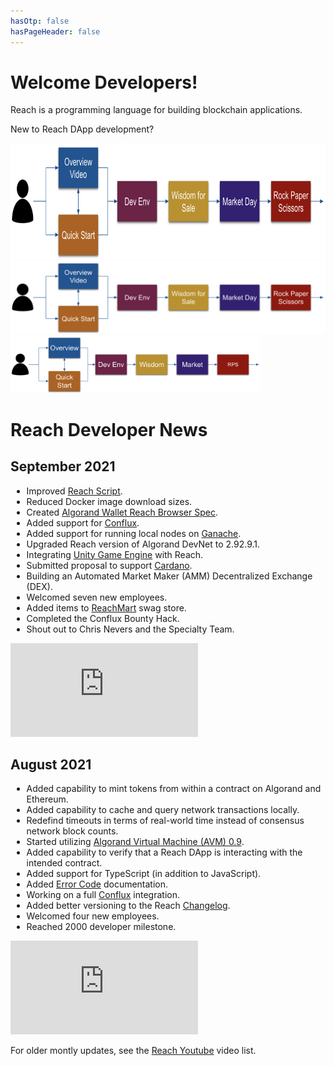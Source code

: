 ```yaml
---
hasOtp: false
hasPageHeader: false
---
```


# Welcome Developers!

<section class="text-center">
  <div class="row">
    <div class="col-12">
      <p class="lead">Reach is a programming language for building blockchain applications.</b></p>
      <p class="lead">New to Reach DApp development?</b></p>
    </div>
  </div>

  <div class="d-none d-lg-block">
    <img src="first-steps.png" width=800 height=185 usemap="#image-map-800">
    <map name="image-map-800">
        <area target="" alt="Overview Video" title="Overview Video" href="/en/books/essentials/" coords="124,10,222,71" shape="rect">
        <area target="" alt="Quick Start" title="Quick Start" href="/en/books/essentials/quick-start/" coords="123,117,223,179" shape="rect">
        <area target="" alt="Development Environment" title="Development Environment" href="/en/books/essentials/development-environment/" coords="273,62,371,125" shape="rect">
        <area target="" alt="Wisdom for Sale" title="Wisdom for Sale" href="/en/books/essentials/tutorials/wisdom-for-sale/" coords="401,61,502,125" shape="rect">
        <area target="" alt="Market Day" title="Market Day" href="/en/books/essentials/tutorials/market-day/" coords="532,61,632,125" shape="rect">
        <area target="" alt="Rock Paper Scissors" title="Rock Paper Scissors" href="/en/books/essentials/tutorials/rock-paper-scissors/" coords="663,62,762,126" shape="rect">
    </map>
  </div>

  <div class="d-none d-md-block d-lg-none">
    <img src="first-steps.png" width=600 width=139 usemap="#image-map-600">
    <map name="image-map-600">
        <area target="" alt="Overview Video" title="Overview Video" href="/en/books/essentials/" coords="94,7,168,54" shape="rect">
        <area target="" alt="Quick Start" title="Quick Start" href="/en/books/essentials/quick-start/" coords="94,87,167,134" shape="rect">
        <area target="" alt="Development Environment" title="Development Environment" href="/en/books/essentials/development-environment/" coords="206,47,280,94" shape="rect">
        <area target="" alt="Wisdom for Sale" title="Wisdom for Sale" href="/en/books/essentials/tutorials/wisdom-for-sale/" coords="302,46,377,94" shape="rect">
        <area target="" alt="Market Day" title="Market Day" href="/en/books/essentials/tutorials/market-day/" coords="402,47,476,94" shape="rect">
        <area target="" alt="Rock Paper Scissors" title="Rock Paper Scissors" href="/en/books/essentials/tutorials/rock-paper-scissors/" coords="499,46,573,94" shape="rect">
    </map>
  </div>

  <div class="d-block d-md-none">
    <img src="first-steps-for-400.png" width=400 height=92 usemap="#image-map-400">
    <map name="image-map-400">
        <area target="" alt="Overview Video" title="Overview Video" href="/en/books/essentials/" coords="63,5,112,34" shape="rect">
        <area target="" alt="Quick Start" title="Quick Start" href="/en/books/essentials/quick-start/" coords="63,58,112,88" shape="rect">
        <area target="" alt="Development Environment" title="Development Environment" href="/en/books/essentials/development-environment/" coords="138,31,186,61" shape="rect">
        <area target="" alt="Wisdom for Sale" title="Wisdom for Sale" href="/en/books/essentials/tutorials/wisdom-for-sale/" coords="202,30,251,62" shape="rect">
        <area target="" alt="Market Day" title="Market Day" href="/en/books/essentials/tutorials/market-day/" coords="266,30,317,61" shape="rect">
        <area target="" alt="Rock Paper Scissors" title="Rock Paper Scissors" href="/en/books/essentials/tutorials/rock-paper-scissors/" coords="333,32,382,60" shape="rect">
    </map>
  </div>
</section>

# Reach Developer News

## September 2021

<div class="row">
<div class="col-12 col-lg-8">
<ul style="padding-left: 1.6rem;">
<li>Improved <a href="https://github.com/reach-sh/reach-lang/blob/master/reach">Reach Script</a>.</li>
<li>Reduced Docker image download sizes.</li>
<li>Created <a href="https://github.com/reach-sh/ARCs/blob/reach-wallet/ARCs/arc-0011.md">Algorand Wallet Reach Browser Spec</a>.</li>
<li>Added support for <a href="https://confluxnetwork.org">Conflux</a>.</li>
<li>Added support for running local nodes on <a href="https://www.trufflesuite.com/ganache">Ganache</a>.</li>
<li>Upgraded Reach version of Algorand DevNet to 2.92.9.1.</li>
<li>Integrating <a href="https://unity.com">Unity Game Engine</a> with Reach.</li>
<li>Submitted proposal to support <a href="https://cardano.org">Cardano</a>.</li>
<li>Building an Automated Market Maker (AMM) Decentralized Exchange (DEX).</li>
<li>Welcomed seven new employees.</li>
<li>Added items to <a href="https://swag.reach.sh/">ReachMart</a> swag store.</li>
<li>Completed the Conflux Bounty Hack.</li>
<li>Shout out to Chris Nevers and the Specialty Team.</li>
</ul>
</div>
<div class="col-12 col-lg-4">
<div class="ratio ratio-16x9" style="max-width:400px;">
  <iframe 
    src="https://www.youtube.com/embed/E3fseK_UScU?start=5&rel=0" 
    frameborder="0"
    loading="lazy"
    allowfullscreen>
  </iframe>
</div>
</div>
</div>

## August 2021

<div class="row">
<div class="col-12 col-lg-8">
<ul style="padding-left: 1.6rem;">
<li>Added capability to mint tokens from within a contract on Algorand and Ethereum.</li>
<li>Added capability to cache and query network transactions locally.</li>
<li>Redefind timeouts in terms of real-world time instead of consensus network block counts.</li>
<li>Started utilizing <a href="https://developer.algorand.org/articles/introducing-algorand-virtual-machine-avm-09-release">Algorand Virtual Machine (AVM) 0.9</a>.</li>
<li>Added capability to verify that a Reach DApp is interacting with the intended contract.</li>
<li>Added support for TypeScript (in addition to JavaScript).</li>
<li>Added <a href="/en/books/essentials/reach-language/error-codes/">Error Code</a> documentation.</li>
<li>Working on a full <a href="https://confluxnetwork.org/">Conflux</a> integration.</li>
<li>Added better versioning to the Reach <a href="/en/pages/changelog/">Changelog</a>.</li>
<li>Welcomed four new employees.</li>
<li>Reached 2000 developer milestone.</li>
</ul>
</div>
<div class="col-12 col-lg-4">
<div class="ratio ratio-16x9" style="max-width:400px;">
  <iframe 
    src="https://www.youtube.com/embed/ml6v5n0eEFU?start=5&rel=0" 
    frameborder="0"
    loading="lazy"
    allowfullscreen>
  </iframe>
</div>
</div>
</div>

For older montly updates, see the [Reach Youtube](https://www.youtube.com/c/Reachsh/search?query=monthly%20update) video list.
